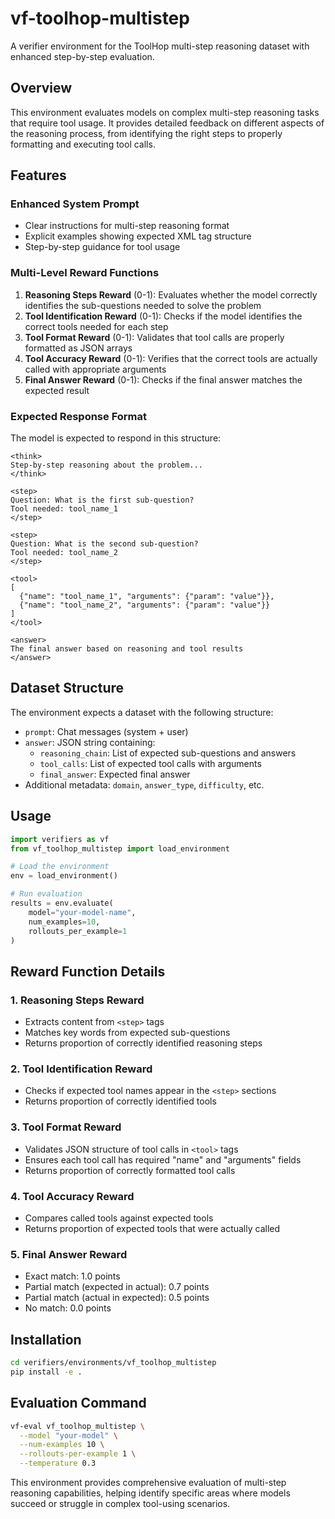 # vf-toolhop-multistep

A verifier environment for the ToolHop multi-step reasoning dataset with enhanced step-by-step evaluation.

## Overview

This environment evaluates models on complex multi-step reasoning tasks that require tool usage. It provides detailed feedback on different aspects of the reasoning process, from identifying the right steps to properly formatting and executing tool calls.

## Features

### Enhanced System Prompt
- Clear instructions for multi-step reasoning format
- Explicit examples showing expected XML tag structure
- Step-by-step guidance for tool usage

### Multi-Level Reward Functions

1. **Reasoning Steps Reward** (0-1): Evaluates whether the model correctly identifies the sub-questions needed to solve the problem
2. **Tool Identification Reward** (0-1): Checks if the model identifies the correct tools needed for each step
3. **Tool Format Reward** (0-1): Validates that tool calls are properly formatted as JSON arrays
4. **Tool Accuracy Reward** (0-1): Verifies that the correct tools are actually called with appropriate arguments
5. **Final Answer Reward** (0-1): Checks if the final answer matches the expected result

### Expected Response Format

The model is expected to respond in this structure:

```
<think>
Step-by-step reasoning about the problem...
</think>

<step>
Question: What is the first sub-question?
Tool needed: tool_name_1
</step>

<step>
Question: What is the second sub-question?
Tool needed: tool_name_2
</step>

<tool>
[
  {"name": "tool_name_1", "arguments": {"param": "value"}},
  {"name": "tool_name_2", "arguments": {"param": "value"}}
]
</tool>

<answer>
The final answer based on reasoning and tool results
</answer>
```

## Dataset Structure

The environment expects a dataset with the following structure:
- `prompt`: Chat messages (system + user)
- `answer`: JSON string containing:
  - `reasoning_chain`: List of expected sub-questions and answers
  - `tool_calls`: List of expected tool calls with arguments
  - `final_answer`: Expected final answer
- Additional metadata: `domain`, `answer_type`, `difficulty`, etc.

## Usage

```python
import verifiers as vf
from vf_toolhop_multistep import load_environment

# Load the environment
env = load_environment()

# Run evaluation
results = env.evaluate(
    model="your-model-name",
    num_examples=10,
    rollouts_per_example=1
)
```

## Reward Function Details

### 1. Reasoning Steps Reward
- Extracts content from `<step>` tags
- Matches key words from expected sub-questions
- Returns proportion of correctly identified reasoning steps

### 2. Tool Identification Reward  
- Checks if expected tool names appear in the `<step>` sections
- Returns proportion of correctly identified tools

### 3. Tool Format Reward
- Validates JSON structure of tool calls in `<tool>` tags
- Ensures each tool call has required "name" and "arguments" fields
- Returns proportion of correctly formatted tool calls

### 4. Tool Accuracy Reward
- Compares called tools against expected tools
- Returns proportion of expected tools that were actually called

### 5. Final Answer Reward
- Exact match: 1.0 points
- Partial match (expected in actual): 0.7 points  
- Partial match (actual in expected): 0.5 points
- No match: 0.0 points

## Installation

```bash
cd verifiers/environments/vf_toolhop_multistep
pip install -e .
```

## Evaluation Command

```bash
vf-eval vf_toolhop_multistep \
  --model "your-model" \
  --num-examples 10 \
  --rollouts-per-example 1 \
  --temperature 0.3
```

This environment provides comprehensive evaluation of multi-step reasoning capabilities, helping identify specific areas where models succeed or struggle in complex tool-using scenarios. 